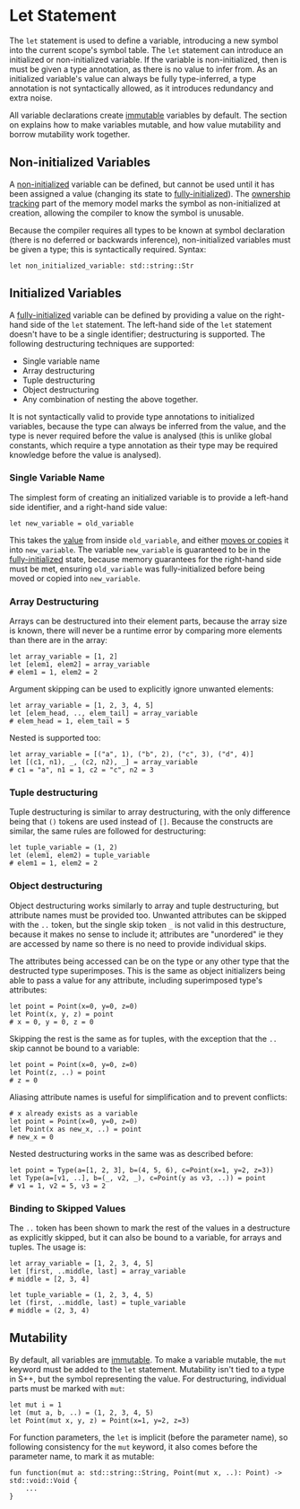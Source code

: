 # Let Statement

The `let` statement is used to define a variable, introducing a new symbol into the current scope's symbol table. The
`let` statement can introduce an initialized or non-initialized variable. If the variable is non-initialized, then is
must be given a type annotation, as there is no value to infer from. As an initialized variable's value can always be
fully type-inferred, a type annotation is not syntactically allowed, as it introduces redundancy and extra noise.

All variable declarations create [immutable](../language-basics/Terms-Definitions.md#immutable) variables by default.
The section on [](#mutability) explains how to make variables mutable, and how value mutability and borrow mutability
work together.

## Non-initialized Variables

A [non-initialized](../language-basics/Terms-Definitions.md#non-initialized) variable can be defined, but cannot be used
until it has been assigned a value (changing its state
to [fully-initialized](../language-basics/Terms-Definitions.md#fully-initialized)).
The [ownership tracking](../memory/Memory-Model.md#ownership-tracking) part of the
memory model marks the symbol as non-initialized at creation, allowing the compiler to know the symbol is unusable.

Because the compiler requires all types to be known at symbol declaration (there is no deferred or backwards inference),
non-initialized variables must be given a type; this is syntactically required. Syntax:

```S++
let non_initialized_variable: std::string::Str
```

## Initialized Variables

A [fully-initialized](../language-basics/Terms-Definitions.md#fully-initialized) variable can be defined by providing a
value on the right-hand side of the `let` statement. The left-hand side of the `let` statement doesn't have to be a
single identifier; destructuring is supported. The following destructuring techniques are supported:

- Single variable name
- Array destructuring
- Tuple destructuring
- Object destructuring
- Any combination of nesting the above together.

It is not syntactically valid to provide type annotations to initialized variables, because the type can always be
inferred from the value, and the type is never required before the value is analysed (this is unlike global constants,
which require a type annotation as their type may be required knowledge before the value is analysed).

### Single Variable Name

The simplest form of creating an initialized variable is to provide a left-hand side identifier, and a right-hand side
value:

```S++
let new_variable = old_variable
```

This takes the [value](../language-basics/Terms-Definitions.md#values) from inside `old_variable`, and
either [moves or copies](../memory/Memory-Model.md#moving-vs-copying) it into `new_variable`. The variable
`new_variable` is guaranteed to be in the [fully-initialized](../language-basics/Terms-Definitions.md#fully-initialized)
state, because memory guarantees for the right-hand side must be met, ensuring `old_variable` was fully-initialized
before being moved or copied into `new_variable`.

### Array Destructuring

Arrays can be destructured into their element parts, because the array size is known, there will never be a runtime
error by comparing more elements than there are in the array:

```S++
let array_variable = [1, 2]
let [elem1, elem2] = array_variable
# elem1 = 1, elem2 = 2
```

Argument skipping can be used to explicitly ignore unwanted elements:

```S++
let array_variable = [1, 2, 3, 4, 5]
let [elem_head, .., elem_tail] = array_variable
# elem_head = 1, elem_tail = 5
```

Nested is supported too:

```S++
let array_variable = [("a", 1), ("b", 2), ("c", 3), ("d", 4)]
let [(c1, n1), _, (c2, n2), _] = array_variable
# c1 = "a", n1 = 1, c2 = "c", n2 = 3
```

### Tuple destructuring

Tuple destructuring is similar to array destructuring, with the only difference being that `()` tokens are used instead
of `[]`. Because the constructs are similar, the same rules are followed for destructuring:

```S++
let tuple_variable = (1, 2)
let (elem1, elem2) = tuple_variable
# elem1 = 1, elem2 = 2
```

### Object destructuring

Object destructuring works similarly to array and tuple destructuring, but attribute names must be provided too.
Unwanted attributes can be skipped with the `..` token, but the single skip token `_` is not valid in this destructure,
because it makes no sense to include it; attributes are "unordered" ie they are accessed by name so there is no need to
provide individual skips.

The attributes being accessed can be on the type or any other type that the destructed type superimposes. This is the
same as object initializers being able to pass a value for any attribute, including superimposed type's attributes:

```S++
let point = Point(x=0, y=0, z=0)
let Point(x, y, z) = point
# x = 0, y = 0, z = 0
```

Skipping the rest is the same as for tuples, with the exception that the `..` skip cannot be bound to a variable:

```S++
let point = Point(x=0, y=0, z=0)
let Point(z, ..) = point
# z = 0
```

Aliasing attribute names is useful for simplification and to prevent conflicts:

```S++
# x already exists as a variable
let point = Point(x=0, y=0, z=0)
let Point(x as new_x, ..) = point
# new_x = 0
```

Nested destructuring works in the same was as described before:

```S++
let point = Type(a=[1, 2, 3], b=(4, 5, 6), c=Point(x=1, y=2, z=3))
let Type(a=[v1, ..], b=(_, v2, _), c=Point(y as v3, ..)) = point
# v1 = 1, v2 = 5, v3 = 2
```

### Binding to Skipped Values

The `..` token has been shown to mark the rest of the values in a destructure as explicitly skipped, but it can also be
bound to a variable, for arrays and tuples. The usage is:

```S++
let array_variable = [1, 2, 3, 4, 5]
let [first, ..middle, last] = array_variable
# middle = [2, 3, 4]
```

```S++
let tuple_variable = (1, 2, 3, 4, 5)
let (first, ..middle, last) = tuple_variable
# middle = (2, 3, 4)
```

## Mutability

By default, all variables are [immutable](../language-basics/Terms-Definitions.md#immutable). To make a variable
mutable, the `mut` keyword must be added to the `let` statement. Mutability isn't tied to a type in S++, but the symbol
representing the value. For destructuring, individual parts must be marked with `mut`:

```S++
let mut i = 1
let (mut a, b, ..) = (1, 2, 3, 4, 5)
let Point(mut x, y, z) = Point(x=1, y=2, z=3)
```

For function parameters, the `let` is implicit (before the parameter name), so following consistency for the `mut`
keyword, it also comes before the parameter name, to mark it as mutable:

```S++
fun function(mut a: std::string::String, Point(mut x, ..): Point) -> std::void::Void {
    ...
}
```

